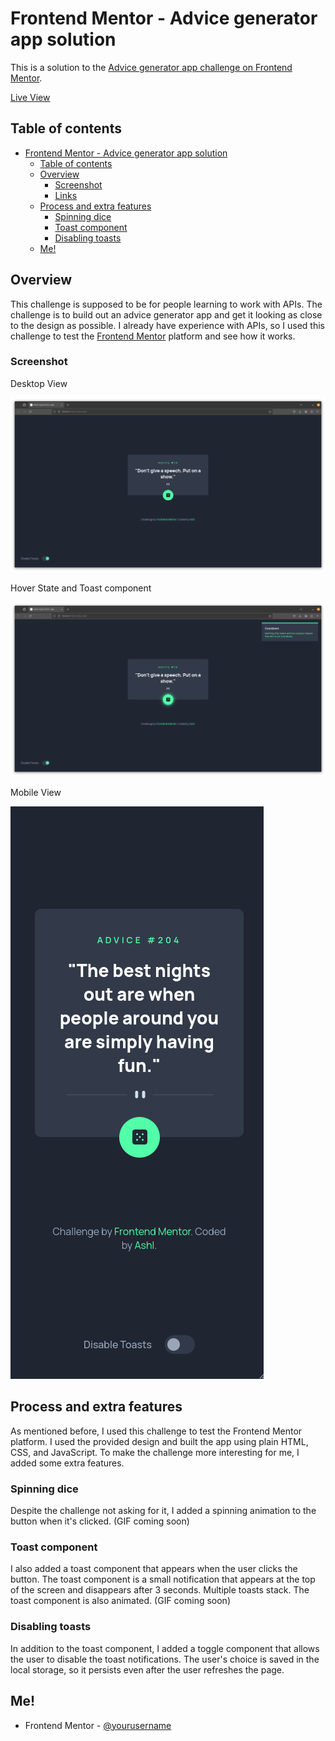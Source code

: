 # Frontend Mentor - Advice generator app solution

This is a solution to the [Advice generator app challenge on Frontend Mentor](https://www.frontendmentor.io/challenges/advice-generator-app-QdUG-13db).

[Live View](https://ashlc.github.io/advice-generator-app-main/)

## Table of contents

- [Frontend Mentor - Advice generator app solution](#frontend-mentor---advice-generator-app-solution)
  - [Table of contents](#table-of-contents)
  - [Overview](#overview)
    - [Screenshot](#screenshot)
    - [Links](#links)
  - [Process and extra features](#process-and-extra-features)
    - [Spinning dice](#spinning-dice)
    - [Toast component](#toast-component)
    - [Disabling toasts](#disabling-toasts)
  - [Me!](#me)

## Overview

This challenge is supposed to be for people learning to work with APIs. The challenge is to build out an advice generator app and get it looking as close to the design as possible. I already have experience with APIs, so I used this challenge to test the [Frontend Mentor](https://www.frontendmentor.io) platform and see how it works.

### Screenshot

Desktop View

![Desktop](./screenshots/default.png)

Hover State and Toast component

![Hover and Toast](screenshots/hover-toast.png)

Mobile View

![Mobile](./screenshots/mobile.png)

## Process and extra features

As mentioned before, I used this challenge to test the Frontend Mentor platform. I used the provided design and built the app using plain HTML, CSS, and JavaScript. To make the challenge more interesting for me, I added some extra features.

### Spinning dice

Despite the challenge not asking for it, I added a spinning animation to the button when it's clicked. (GIF coming soon)

### Toast component

I also added a toast component that appears when the user clicks the button. The toast component is a small notification that appears at the top  of the screen and disappears after 3 seconds. Multiple toasts stack. The toast component is also animated. (GIF coming soon)

### Disabling toasts

In addition to the toast component, I added a toggle component that allows the user to disable the toast notifications. The user's choice is saved in the local storage, so it persists even after the user refreshes the page.

## Me!

- Frontend Mentor - [@yourusername](https://www.frontendmentor.io/profile/Ashlc)

